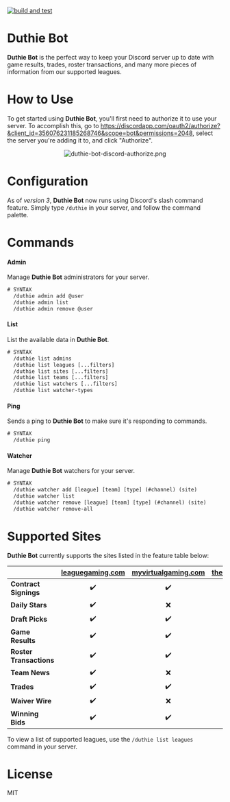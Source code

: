 [![build and test](https://github.com/tfrizzell/lg-sportscentre/actions/workflows/build-and-test.yml/badge.svg?branch=3.0-dev)](https://github.com/tfrizzell/lg-sportscentre/actions/workflows/build-and-test.yml)

Duthie Bot
===============
**Duthie Bot** is the perfect way to keep your Discord server up to date with game results, trades, roster transactions, and many more pieces of information from our supported leagues.

How to Use
==========
To get started using **Duthie Bot**, you'll first need to authorize it to use your server. To accomplish this, go to https://discordapp.com/oauth2/authorize?&client_id=356076231185268746&scope=bot&permissions=2048, select the server you're adding it to, and click "Authorize".

<p align="center"><img alt="duthie-bot-discord-authorize.png" src="https://i.imgur.com/Tk4Tk8z.png" /></p>

Configuration
=============
As of *version 3*, **Duthie Bot** now runs using Discord's slash command feature. Simply type `/duthie` in your server, and follow the command palette.

Commands
========
#### Admin
Manage **Duthie Bot** administrators for your server.
```vb
# SYNTAX
  /duthie admin add @user
  /duthie admin list
  /duthie admin remove @user
```

#### List
List the available data in **Duthie Bot**.
```vb
# SYNTAX
  /duthie list admins
  /duthie list leagues [...filters]
  /duthie list sites [...filters]
  /duthie list teams [...filters]
  /duthie list watchers [...filters]
  /duthie list watcher-types
```

#### Ping
Sends a ping to **Duthie Bot** to make sure it's responding to commands.
```vb
# SYNTAX
  /duthie ping
```

#### Watcher
Manage **Duthie Bot** watchers for your server.
```vb
# SYNTAX
  /duthie watcher add [league] [team] [type] (#channel) (site)
  /duthie watcher list
  /duthie watcher remove [league] [team] [type] (#channel) (site)
  /duthie watcher remove-all
```

Supported Sites
===============
**Duthie Bot** currently supports the sites listed in the feature table below:

&nbsp;                  | **[leaguegaming.com](https://www.leaguegaming.com)** | **[myvirtualgaming.com](https://vghl.myvirtualgaming.com)** | **[thespnhl.com](https://thespnhl.com)**
------------------------|:----------------------------------------------------:|:-----------------------------------------------------------:|:----------------------------------------:
**Contract Signings**   | ✔️                                                   | ✔️                                                         | ❌                                      
**Daily Stars**         | ✔️                                                   | ❌                                                         | ❌                                      
**Draft Picks**         | ✔️                                                   | ✔️                                                         | ❌                                      
**Game Results**        | ✔️                                                   | ✔️                                                         | ✔️                                      
**Roster Transactions** | ✔️                                                   | ✔️                                                         | ❌                                      
**Team News**           | ✔️                                                   | ❌                                                         | ❌                                      
**Trades**              | ✔️                                                   | ✔️                                                         | ❌                                      
**Waiver Wire**         | ✔️                                                   | ❌                                                         | ❌                                      
**Winning Bids**        | ✔️                                                   | ✔️                                                         | ❌                                      

To view a list of supported leagues, use the `/duthie list leagues` command in your server.

License
=======
MIT
